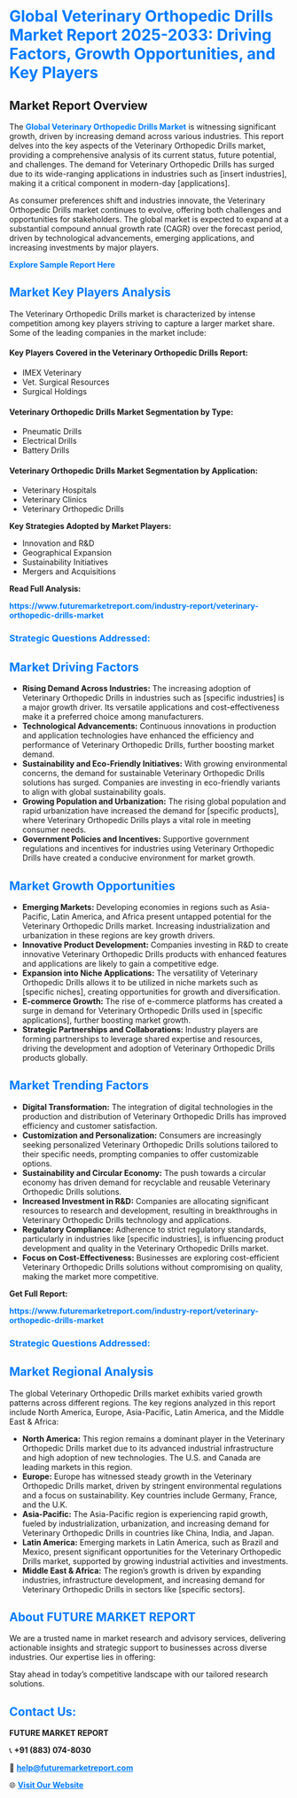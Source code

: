 <h1 style="color: #007BFF;">Global Veterinary Orthopedic Drills Market Report 2025-2033: Driving Factors, Growth Opportunities, and Key Players</h1>

<section id="overview">
<h2>Market Report Overview</h2>
<p>The <a href="https://www.futuremarketreport.com/industry-report/veterinary-orthopedic-drills-market" style="color: #007BFF; text-decoration: none;"><strong>Global Veterinary Orthopedic Drills Market</strong></a> is witnessing significant growth, driven by increasing demand across various industries. This report delves into the key aspects of the Veterinary Orthopedic Drills market, providing a comprehensive analysis of its current status, future potential, and challenges. The demand for Veterinary Orthopedic Drills has surged due to its wide-ranging applications in industries such as [insert industries], making it a critical component in modern-day [applications].</p>
<p>As consumer preferences shift and industries innovate, the Veterinary Orthopedic Drills market continues to evolve, offering both challenges and opportunities for stakeholders. The global market is expected to expand at a substantial compound annual growth rate (CAGR) over the forecast period, driven by technological advancements, emerging applications, and increasing investments by major players.</p>
</section>

<section id="overview">
<p><a href="https://www.futuremarketreport.com/request-sample/reportId=123925" style="color: #007BFF; text-decoration: none;"><strong>Explore Sample Report Here</strong></a></p>
</section>

<section id="key-players">
<h2 style="color: #007BFF;">Market Key Players Analysis</h2>
<p>The Veterinary Orthopedic Drills market is characterized by intense competition among key players striving to capture a larger market share. Some of the leading companies in the market include:</p>
<h4>Key Players Covered in the Veterinary Orthopedic Drills Report:</h4>
<ul><li>IMEX Veterinary</li><li>Vet. Surgical Resources</li><li>Surgical Holdings</li></ul>
<h4>Veterinary Orthopedic Drills Market Segmentation by Type:</h4>
<ul><li>Pneumatic Drills</li><li>Electrical Drills</li><li>Battery Drills</li></ul>

<h4>Veterinary Orthopedic Drills Market Segmentation by Application:</h4>
<ul><li>Veterinary Hospitals</li><li>Veterinary Clinics</li><li>Veterinary Orthopedic Drills</li></ul>
<p><strong>Key Strategies Adopted by Market Players:</strong></p>
<ul>
<li>Innovation and R&D</li>
<li>Geographical Expansion</li>
<li>Sustainability Initiatives</li>
<li>Mergers and Acquisitions</li>
</ul>
</section>

<section>
<p><strong>Read Full Analysis: </strong></p><a href="https://www.futuremarketreport.com/industry-report/veterinary-orthopedic-drills-market" style="color: #007BFF; text-decoration: none;"><strong>https://www.futuremarketreport.com/industry-report/veterinary-orthopedic-drills-market</strong></a>
<h3 style="color: #007BFF;">Strategic Questions Addressed:</h3>
</section>

<section id="driving-factors">
<h2 style="color: #007BFF;">Market Driving Factors</h2>
<ul>
<li><strong>Rising Demand Across Industries:</strong> The increasing adoption of Veterinary Orthopedic Drills in industries such as [specific industries] is a major growth driver. Its versatile applications and cost-effectiveness make it a preferred choice among manufacturers.</li>
<li><strong>Technological Advancements:</strong> Continuous innovations in production and application technologies have enhanced the efficiency and performance of Veterinary Orthopedic Drills, further boosting market demand.</li>
<li><strong>Sustainability and Eco-Friendly Initiatives:</strong> With growing environmental concerns, the demand for sustainable Veterinary Orthopedic Drills solutions has surged. Companies are investing in eco-friendly variants to align with global sustainability goals.</li>
<li><strong>Growing Population and Urbanization:</strong> The rising global population and rapid urbanization have increased the demand for [specific products], where Veterinary Orthopedic Drills plays a vital role in meeting consumer needs.</li>
<li><strong>Government Policies and Incentives:</strong> Supportive government regulations and incentives for industries using Veterinary Orthopedic Drills have created a conducive environment for market growth.</li>
</ul>
</section>

<section id="growth-opportunities">
<h2 style="color: #007BFF;">Market Growth Opportunities</h2>
<ul>
<li><strong>Emerging Markets:</strong> Developing economies in regions such as Asia-Pacific, Latin America, and Africa present untapped potential for the Veterinary Orthopedic Drills market. Increasing industrialization and urbanization in these regions are key growth drivers.</li>
<li><strong>Innovative Product Development:</strong> Companies investing in R&D to create innovative Veterinary Orthopedic Drills products with enhanced features and applications are likely to gain a competitive edge.</li>
<li><strong>Expansion into Niche Applications:</strong> The versatility of Veterinary Orthopedic Drills allows it to be utilized in niche markets such as [specific niches], creating opportunities for growth and diversification.</li>
<li><strong>E-commerce Growth:</strong> The rise of e-commerce platforms has created a surge in demand for Veterinary Orthopedic Drills used in [specific applications], further boosting market growth.</li>
<li><strong>Strategic Partnerships and Collaborations:</strong> Industry players are forming partnerships to leverage shared expertise and resources, driving the development and adoption of Veterinary Orthopedic Drills products globally.</li>
</ul>
</section>

<section id="trending-factors">
<h2 style="color: #007BFF;">Market Trending Factors</h2>
<ul>
<li><strong>Digital Transformation:</strong> The integration of digital technologies in the production and distribution of Veterinary Orthopedic Drills has improved efficiency and customer satisfaction.</li>
<li><strong>Customization and Personalization:</strong> Consumers are increasingly seeking personalized Veterinary Orthopedic Drills solutions tailored to their specific needs, prompting companies to offer customizable options.</li>
<li><strong>Sustainability and Circular Economy:</strong> The push towards a circular economy has driven demand for recyclable and reusable Veterinary Orthopedic Drills solutions.</li>
<li><strong>Increased Investment in R&D:</strong> Companies are allocating significant resources to research and development, resulting in breakthroughs in Veterinary Orthopedic Drills technology and applications.</li>
<li><strong>Regulatory Compliance:</strong> Adherence to strict regulatory standards, particularly in industries like [specific industries], is influencing product development and quality in the Veterinary Orthopedic Drills market.</li>
<li><strong>Focus on Cost-Effectiveness:</strong> Businesses are exploring cost-efficient Veterinary Orthopedic Drills solutions without compromising on quality, making the market more competitive.</li>
</ul>
</section>

<section>
<p><strong>Get Full Report: </strong></p><a href="https://www.futuremarketreport.com/industry-report/veterinary-orthopedic-drills-market" style="color: #007BFF; text-decoration: none;"><strong>https://www.futuremarketreport.com/industry-report/veterinary-orthopedic-drills-market</strong></a>
<h3 style="color: #007BFF;">Strategic Questions Addressed:</h3>
</section>


<section id="regional-analysis">
<h2 style="color: #007BFF;">Market Regional Analysis</h2>
<p>The global Veterinary Orthopedic Drills market exhibits varied growth patterns across different regions. The key regions analyzed in this report include North America, Europe, Asia-Pacific, Latin America, and the Middle East & Africa:</p>
<ul>
<li><strong>North America:</strong> This region remains a dominant player in the Veterinary Orthopedic Drills market due to its advanced industrial infrastructure and high adoption of new technologies. The U.S. and Canada are leading markets in this region.</li>
<li><strong>Europe:</strong> Europe has witnessed steady growth in the Veterinary Orthopedic Drills market, driven by stringent environmental regulations and a focus on sustainability. Key countries include Germany, France, and the U.K.</li>
<li><strong>Asia-Pacific:</strong> The Asia-Pacific region is experiencing rapid growth, fueled by industrialization, urbanization, and increasing demand for Veterinary Orthopedic Drills in countries like China, India, and Japan.</li>
<li><strong>Latin America:</strong> Emerging markets in Latin America, such as Brazil and Mexico, present significant opportunities for the Veterinary Orthopedic Drills market, supported by growing industrial activities and investments.</li>
<li><strong>Middle East & Africa:</strong> The region’s growth is driven by expanding industries, infrastructure development, and increasing demand for Veterinary Orthopedic Drills in sectors like [specific sectors].</li>
</ul>
</section>

<footer>
<h2 style="color: #007BFF;">About FUTURE MARKET REPORT</h2>
<p>We are a trusted name in market research and advisory services, delivering actionable insights and strategic support to businesses across diverse industries. Our expertise lies in offering:</p>

<p>Stay ahead in today’s competitive landscape with our tailored research solutions.</p>

<h2 style="color: #007BFF;">Contact Us:</h2>
<p><strong>FUTURE MARKET REPORT</strong></p>
<p>📞 <strong>+91 (883) 074-8030</strong></p>
<p>📧 <strong><a href="mailto:help@futuremarketreport.com" style="color: #007BFF;">help@futuremarketreport.com</a></strong></p>
<p>🌐 <strong><a href="https://www.futuremarketreport.com/" style="color: #007BFF;">Visit Our Website</a></strong></p>
</footer>